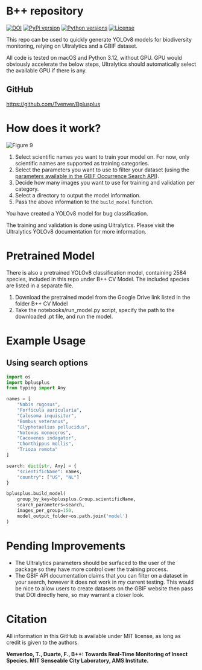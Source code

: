 # B++ repository

[![DOI](https://zenodo.org/badge/765250194.svg)](https://zenodo.org/badge/latestdoi/765250194) 
[![PyPi version](https://img.shields.io/pypi/v/bplusplus.svg)](https://pypi.org/project/bplusplus/)
[![Python versions](https://img.shields.io/pypi/pyversions/bplusplus.svg)](https://pypi.org/project/bplusplus/)
[![License](https://img.shields.io/pypi/l/bplusplus.svg)](https://pypi.org/project/bplusplus/)

This repo can be used to quickly generate YOLOv8 models for biodiversity monitoring, relying on Ultralytics and a GBIF dataset.

All code is tested on macOS and Python 3.12, without GPU. GPU would obviously accelerate the below steps, Ultralytics should automatically select the available GPU if there is any.

## GitHub
https://github.com/Tvenver/Bplusplus


# How does it work?

![Figure 9](https://github.com/user-attachments/assets/a01f513b-0609-412d-a633-3aee1e5dded6)

1. Select scientific names you want to train your model on. For now, only scientific names are supported as training categories.
2. Select the parameters you want to use to filter your dataset (using the [parameters available in the GBIF Occurrence Search API](https://techdocs.gbif.org/en/openapi/v1/occurrence)).
3. Decide how many images you want to use for training and validation per category.
4. Select a directory to output the model information.
5. Pass the above information to the `build_model` function.

You have created a YOLOv8 model for bug classification.

The training and validation is done using Ultralytics. Please visit the Ultralytics YOLOv8 documentation for more information.

# Pretrained Model

There is also a pretrained YOLOv8 classification model, containing 2584 species, included in this repo under B++ CV Model. The included species are listed in a separate file.
1. Download the pretrained model from the Google Drive link listed in the folder B++ CV Model
2. Take the notebooks/run_model.py script, specify the path to the downloaded .pt file, and run the model.

# Example Usage
## Using search options
```python
import os
import bplusplus
from typing import Any

names = [
    "Nabis rugosus", 
    "Forficula auricularia",
    "Calosoma inquisitor",
    "Bombus veteranus",
    "Glyphotaelius pellucidus",
    "Notoxus monoceros",
    "Cacoxenus indagator",
    "Chorthippus mollis",
    "Trioza remota"
]

search: dict[str, Any] = {
    "scientificName": names,
    "country": ["US", "NL"]
}

bplusplus.build_model(
    group_by_key=bplusplus.Group.scientificName,
    search_parameters=search, 
    images_per_group=150,
    model_output_folder=os.path.join('model')
)
```

# Pending Improvements

* The Ultralytics parameters should be surfaced to the user of the package so they have more control over the training process.
* The GBIF API documentation claims that you can filter on a dataset in your search, however it does not work in my current testing. This would be nice to allow users to create datasets on the GBIF website then pass that DOI directly here, so may warrant a closer look.


# Citation

All information in this GitHub is available under MIT license, as long as credit is given to the authors.

**Venverloo, T., Duarte, F., B++: Towards Real-Time Monitoring of Insect Species. MIT Senseable City Laboratory, AMS Institute.**
